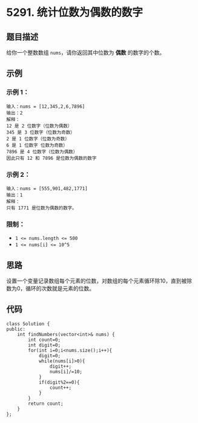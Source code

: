 # 5291. 统计位数为偶数的数字

## 题目描述

给你一个整数数组 `nums`，请你返回其中位数为 **偶数** 的数字的个数。

## 示例

### 示例 1：

```
输入：nums = [12,345,2,6,7896]
输出：2
解释：
12 是 2 位数字（位数为偶数） 
345 是 3 位数字（位数为奇数）  
2 是 1 位数字（位数为奇数） 
6 是 1 位数字 位数为奇数） 
7896 是 4 位数字（位数为偶数）  
因此只有 12 和 7896 是位数为偶数的数字
```

### 示例 2：

```
输入：nums = [555,901,482,1771]
输出：1 
解释： 
只有 1771 是位数为偶数的数字。
```

### 限制：

- `1 <= nums.length <= 500`
- `1 <= nums[i] <= 10^5`

## 思路

设置一个变量记录数组每个元素的位数，对数组的每个元素循环除10，直到被除数为0，循环的次数就是元素的位数。

## 代码

```
class Solution {
public:
    int findNumbers(vector<int>& nums) {
        int count=0;
        int digit=0;
        for(int i=0;i<nums.size();i++){
            digit=0;
            while(nums[i]>0){
                digit++;
                nums[i]/=10;
            }
            if(digit%2==0){
                count++;
            }
        }
        return count;    
    }
};
```


